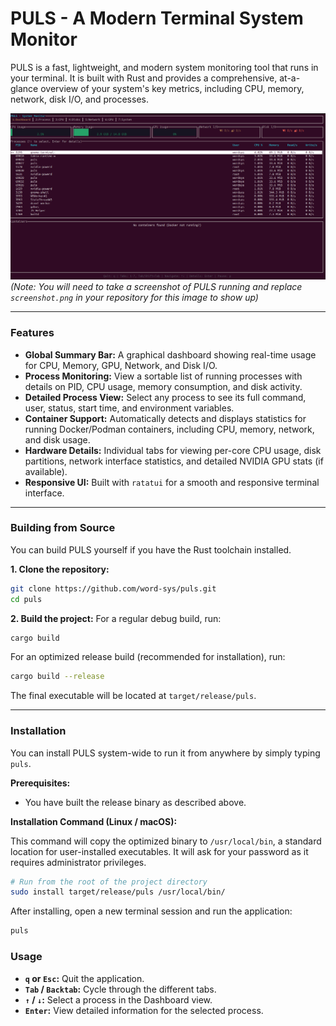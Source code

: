 # PULS - A Modern Terminal System Monitor

PULS is a fast, lightweight, and modern system monitoring tool that runs in your terminal. It is built with Rust and provides a comprehensive, at-a-glance overview of your system's key metrics, including CPU, memory, network, disk I/O, and processes.

![PULS Screenshot](https://raw.githubusercontent.com/word-sys/puls/main/screenshot.png) 
*(Note: You will need to take a screenshot of PULS running and replace `screenshot.png` in your repository for this image to show up)*

---

### Features

*   **Global Summary Bar:** A graphical dashboard showing real-time usage for CPU, Memory, GPU, Network, and Disk I/O.
*   **Process Monitoring:** View a sortable list of running processes with details on PID, CPU usage, memory consumption, and disk activity.
*   **Detailed Process View:** Select any process to see its full command, user, status, start time, and environment variables.
*   **Container Support:** Automatically detects and displays statistics for running Docker/Podman containers, including CPU, memory, network, and disk usage.
*   **Hardware Details:** Individual tabs for viewing per-core CPU usage, disk partitions, network interface statistics, and detailed NVIDIA GPU stats (if available).
*   **Responsive UI:** Built with `ratatui` for a smooth and responsive terminal interface.

---

### Building from Source

You can build PULS yourself if you have the Rust toolchain installed.

**1. Clone the repository:**
```bash
git clone https://github.com/word-sys/puls.git
cd puls
```

**2. Build the project:**
For a regular debug build, run:
```bash
cargo build
```
For an optimized release build (recommended for installation), run:
```bash
cargo build --release
```
The final executable will be located at `target/release/puls`.

---

### Installation

You can install PULS system-wide to run it from anywhere by simply typing `puls`.

**Prerequisites:**
*   You have built the release binary as described above.

**Installation Command (Linux / macOS):**

This command will copy the optimized binary to `/usr/local/bin`, a standard location for user-installed executables. It will ask for your password as it requires administrator privileges.

```bash
# Run from the root of the project directory
sudo install target/release/puls /usr/local/bin/
```

After installing, open a new terminal session and run the application:
```bash
puls
```

### Usage

*   **`q` or `Esc`:** Quit the application.
*   **`Tab` / `Backtab`:** Cycle through the different tabs.
*   **`↑` / `↓`:** Select a process in the Dashboard view.
*   **`Enter`:** View detailed information for the selected process.

